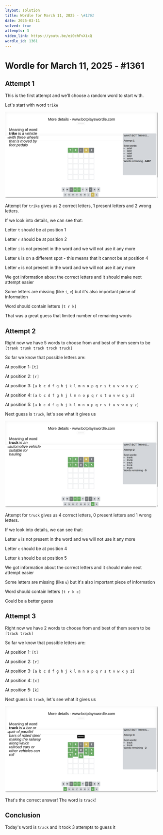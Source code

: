 ```yaml
---
layout: solution
title: Wordle for March 11, 2025 - \#1361
date: 2025-03-11
solved: true
attempts: 3
video_link: https://youtu.be/ei0chFvXixQ
wordle_id: 1361
---
```


# Wordle for March 11, 2025 - \#1361

## Attempt 1

This is the first attempt and we'll choose a random word to start with.

Let's start with word `trike`

![Attempt 1](2025-03-11/attempt-1.png)

Attempt for `trike` gives us 2 correct letters, 1 present letters and 2 wrong letters.

If we look into details, we can see that:

Letter `t` should be at position 1

Letter `r` should be at position 2

Letter `i` is not present in the word and we will not use it any more

Letter `k` is on a different spot - this means that it cannot be at position 4

Letter `e` is not present in the word and we will not use it any more

We got information about the correct letters and it should make next attempt easier

Some letters are missing (like `i`, `e`) but it's also important piece of information

Word should contain letters `[t r k]`

That was a great guess that limited number of remaining words



## Attempt 2

Right now we have 5 words to choose from and best of them seem to be `[trank trunk track trock truck]`

So far we know that possible letters are:

At position 1: `[t]`

At position 2: `[r]`

At position 3: `[a b c d f g h j k l m n o p q r s t u v w x y z]`

At position 4: `[a b c d f g h j l m n o p q r s t u v w x y z]`

At position 5: `[a b c d f g h j k l m n o p q r s t u v w x y z]`

Next guess is `truck`, let's see what it gives us

![Attempt 2](2025-03-11/attempt-2.png)

Attempt for `truck` gives us 4 correct letters, 0 present letters and 1 wrong letters.

If we look into details, we can see that:

Letter `u` is not present in the word and we will not use it any more

Letter `c` should be at position 4

Letter `k` should be at position 5

We got information about the correct letters and it should make next attempt easier

Some letters are missing (like `u`) but it's also important piece of information

Word should contain letters `[t r k c]`

Could be a better guess



## Attempt 3

Right now we have 2 words to choose from and best of them seem to be `[track trock]`

So far we know that possible letters are:

At position 1: `[t]`

At position 2: `[r]`

At position 3: `[a b c d f g h j k l m n o p q r s t v w x y z]`

At position 4: `[c]`

At position 5: `[k]`

Next guess is `track`, let's see what it gives us

![Attempt 3](2025-03-11/attempt-3.png)

That's the correct answer! The word is `track`!

## Conclusion

Today's word is `track` and it took 3 attempts to guess it


